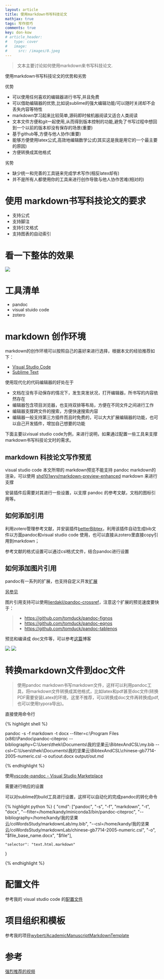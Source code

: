 ```yaml
---
layout: article
title: 使用markdown书写科技论文
mathjax: true
tags: 写作技巧
comments: true
key: don-kow
# article_header:
#   type: cover
#   image:
#     src: /images/0.jpeg
---
```



>文本主要讨论如何使用markdown来书写科技论文.

使用markdown书写科技论文的优势和劣势

优势

- 可以使用任何喜欢的编辑器进行书写,并且免费
- 可以借助编辑器的优势,比如说sublime的强大编辑功能/可以随时关闭却不会丢失内容等特性
- markdown学习起来比较简单,源码即时候机器阅读又适合人类阅读
- 文本文件方便和git一起使用,从而得到版本控制的功能,避免了书写过程中想回到一个以前的版本却没有保存的场景(重要)
- 基于github等,方便与他人协作(重要)
- 能够方便使用latex公式,高效地编辑数学公式(其实这是我是用它的一个最主要的原因)
- 方便转换成其他格式

劣势

- 缺少统一和完善的工具链来完成学术写作(相反latex却有)
- 并不是所有人都使用你的工具来进行创作导致与他人协作苦难(相对的)

# 使用 markdown书写科技论文的要求

- 支持公式
- 支持脚注
- 支持引文格式
- 支持图表的自动索引
  
# 看一下整体的效果

<!-- ![](/images/Peek 2018-05-10 12-03.gif) -->

<img src="/images/Peek 2018-05-10 12-03.gif">



# 工具清单
- pandoc
- visual stuido code 
- zotero


# markdown 创作环境

markdown的创作环境可以按照自己的喜好来进行选择，根据本文的经验推荐如下：

- [Visual Studio Code](https://code.visualstudio.com/)
- [Sublime Text](https://www.sublimetext.com/)

使用现代化的代码编辑器的好处在于

- 文档在没有手动保存的情况下，发生突发状况，打开编辑器，所书写的内容依然存在
- 编辑器包含项目浏览器，也支持双排等布局，方便在不同文件之间进行工作
- 编辑器支撑跨文件的搜索，方便快速搜索内容
- 编辑器一般支持第三方插件而且时免费的，可以大大扩展编辑器的功能，也可以自己开发插件，增加自己想要的功能

下面主要以visual studio code为例，来进行说明，如果通过配置一些工具来支撑markdown书写科技论文时的需求。

## markdown 科技论文写作预览

visual studio code 本文所带的 markdown预览不能支持 pandoc markdown的渲染，可以使用 [shd101wyy/markdown-preview-enhanced](https://github.com/shd101wyy/markdown-preview-enhanced) markdown 来进行支撑

安装插件后需要对其进行一些设置，以支撑 pandoc 的参考文献，文档的图标引用等。

## 如何添加引用

利用zotero管理参考文献，并安装插件[betterBibtex](https://github.com/retorquere/zotero-better-bibtex/releases)，利用该插件自动生成bib文件以方面pandoc和visual studio code 使用，也可以直接从zotero里直接copy引用到markdown；

参考文献的格式设置可以通过csl格式文件，结合pandoc进行设置


## 如何添加图片引用

pandoc有一系列的扩展，也支持自定义开发[扩展](https://github.com/jgm/pandoc/wiki/Pandoc-Filters)

[另参见](https://pandoc.org/filters.html)

图片引用支持可以使用[lierdakil/pandoc-crossref](https://github.com/lierdakil/pandoc-crossref)，注意这个扩展的预览速度要快于：

>- https://github.com/tomduck/pandoc-fignos
>- https://github.com/tomduck/pandoc-eqnos
>- https://github.com/tomduck/pandoc-tablenos

预览和编译成 doc文件等，可以参考[这篇](https://sspai.com/post/43471)博客

<img src="/images/2018-10-30-15-04-08.png">

<img src="/images/Peek 2018-05-10 12-03.gif">

# 转换markdown文件到doc文件

>使用pandoc markdown书写markdown文件，这样可以利用pandoc工具，将markdown文件转换成其他格式，比如latex和pdf甚至doc文件(转换PDF需要安装Latex的环境，这里不推荐，可以转换成doc文件再转换成pdf,也可以使用typora导出)。

直接使用命令行


{% highlight shell %}

pandoc -s -f markdown -t docx --filter=c:\\Program Files (x86)\\Pandoc\\pandoc-citeproc --bibliography=C:\\Users\\theki\\Documents\\我的坚果云\\BibtexAndCSL\\my.bib --csl=C:\\Users\\theki\\Documents\\我的坚果云\\BibtexAndCSL\\chinese-gb7714-2005-numeric.csl -o out\\out.docx  output/out.md

{% endhighlight %}

使用[vscode-pandoc - Visual Studio Marketplace](https://marketplace.visualstudio.com/items?itemName=DougFinke.vscode-pandoc)

需要进行响应的设置




可以对sublime的build工具进行设置，这样可以自动化的完成pandoc的转化命令

{% highlight python %}
{ 
    "cmd":  ["pandoc", "-s", "-f", "markdown", "-t", "docx", 
    "--filter=/home/kandy/miniconda3/bin/pandoc-citeproc", 
    "--bibliography=/home/kandy/我的坚果云/coWordsStudy/markdownLab/my.bib",
    "--csl=/home/kandy/我的坚果云/coWordsStudy/markdownLab/chinese-gb7714-2005-numeric.csl",
    "-o", "$file_base_name.docx", "$file"],

    "selector": "text.html.markdown"
}

{% endhighlight %}

# 配置文件

参考我的 visual studio code 的[配置文件](/assets/my_settings.json)


# 项目组织和模板

参考我的项目[wybert/AcademicManuscriptMarkdownTemplate](https://github.com/wybert/AcademicManuscriptMarkdownTemplate)



# 参考

[强烈推荐的视频](https://www.youtube.com/watch?v=N31E_NZYQQY&t=175s)


